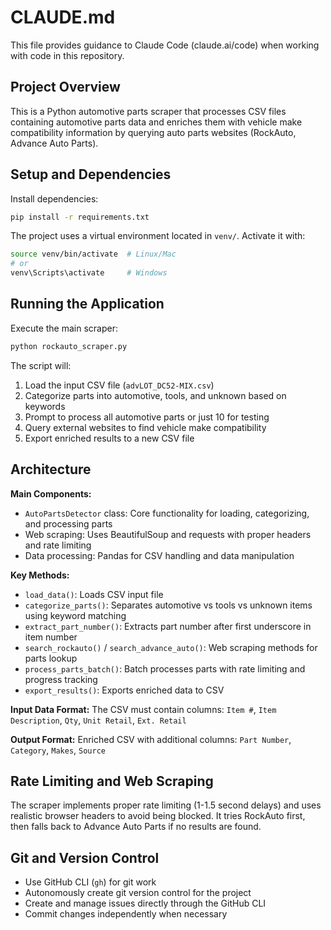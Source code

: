 # CLAUDE.md

This file provides guidance to Claude Code (claude.ai/code) when working with code in this repository.

## Project Overview

This is a Python automotive parts scraper that processes CSV files containing automotive parts data and enriches them with vehicle make compatibility information by querying auto parts websites (RockAuto, Advance Auto Parts).

## Setup and Dependencies

Install dependencies:
```bash
pip install -r requirements.txt
```

The project uses a virtual environment located in `venv/`. Activate it with:
```bash
source venv/bin/activate  # Linux/Mac
# or
venv\Scripts\activate     # Windows
```

## Running the Application

Execute the main scraper:
```bash
python rockauto_scraper.py
```

The script will:
1. Load the input CSV file (`advLOT_DC52-MIX.csv`)
2. Categorize parts into automotive, tools, and unknown based on keywords
3. Prompt to process all automotive parts or just 10 for testing
4. Query external websites to find vehicle make compatibility
5. Export enriched results to a new CSV file

## Architecture

**Main Components:**
- `AutoPartsDetector` class: Core functionality for loading, categorizing, and processing parts
- Web scraping: Uses BeautifulSoup and requests with proper headers and rate limiting
- Data processing: Pandas for CSV handling and data manipulation

**Key Methods:**
- `load_data()`: Loads CSV input file
- `categorize_parts()`: Separates automotive vs tools vs unknown items using keyword matching
- `extract_part_number()`: Extracts part number after first underscore in item number
- `search_rockauto()` / `search_advance_auto()`: Web scraping methods for parts lookup
- `process_parts_batch()`: Batch processes parts with rate limiting and progress tracking
- `export_results()`: Exports enriched data to CSV

**Input Data Format:**
The CSV must contain columns: `Item #`, `Item Description`, `Qty`, `Unit Retail`, `Ext. Retail`

**Output Format:**
Enriched CSV with additional columns: `Part Number`, `Category`, `Makes`, `Source`

## Rate Limiting and Web Scraping

The scraper implements proper rate limiting (1-1.5 second delays) and uses realistic browser headers to avoid being blocked. It tries RockAuto first, then falls back to Advance Auto Parts if no results are found.

## Git and Version Control

- Use GitHub CLI (`gh`) for git work
- Autonomously create git version control for the project
- Create and manage issues directly through the GitHub CLI
- Commit changes independently when necessary